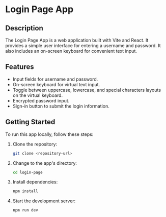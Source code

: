 # Login Page App

## Description

The Login Page App is a web application built with Vite and React. It provides a simple user interface for entering a username and password. It also includes an on-screen keyboard for convenient text input.

## Features

- Input fields for username and password.
- On-screen keyboard for virtual text input.
- Toggle between uppercase, lowercase, and special characters layouts on the virtual keyboard.
- Encrypted password input.
- Sign-in button to submit the login information.

## Getting Started

To run this app locally, follow these steps:

1. Clone the repository:

   ```bash
   git clone <repository-url>

2. Change to the app's directory:
    ```bash
    cd login-page

3. Install dependencies:
    ```bash
    npm install

4. Start the development server:
    ```bash
    npm run dev

